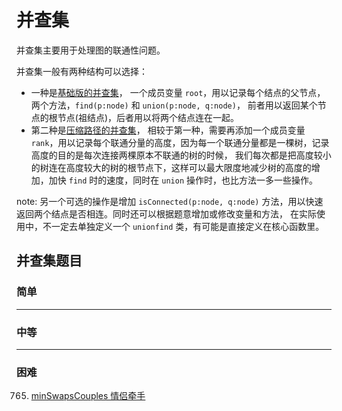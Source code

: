 # 并查集
并查集主要用于处理图的联通性问题。

并查集一般有两种结构可以选择：  
* 一种是[基础版的并查集](https://github.com/Mathstarry/Leetcode/blob/master/tags/unionfind/unionfind1.py)，
一个成员变量 `root`，用以记录每个结点的父节点，两个方法，`find(p:node)` 和 `union(p:node, q:node)`，
前者用以返回某个节点的根节点(祖结点)，后者用以将两个结点连在一起。
* 第二种是[压缩路径的并查集](https://github.com/Mathstarry/Leetcode/blob/master/tags/unionfind/unionfind-path-compression.py)，
相较于第一种，需要再添加一个成员变量 `rank`，用以记录每个联通分量的高度，因为每一个联通分量都是一棵树，记录高度的目的是每次连接两棵原本不联通的树的时候，
我们每次都是把高度较小的树连在高度较大的树的根节点下，这样可以最大限度地减少树的高度的增加，加快 `find` 时的速度，同时在 `union` 操作时，也比方法一多一些操作。  

note: 另一个可选的操作是增加 `isConnected(p:node, q:node)` 方法，用以快速返回两个结点是否相连。同时还可以根据题意增加或修改变量和方法，
在实际使用中，不一定去单独定义一个 `unionfind` 类，有可能是直接定义在核心函数里。



## 并查集题目

### 简单


---
### 中等


---
### 困难
765. [minSwapsCouples 情侣牵手](https://github.com/Mathstarry/Leetcode/tree/master/problems/0765_minSwapsCouples)

